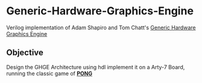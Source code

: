 # Generic-Hardware-Graphics-Engine

Verilog implementation of Adam Shapiro and Tom Chatt's [Generic Hardware Graphics Engine](https://people.ece.cornell.edu/land/courses/ece5760/FinalProjects/f2009/Adam_Tom/graphics_engine_12_9_09/index.html)

## Objective

Design the GHGE Architecture using hdl implement it on a Arty-7 Board, running the classic game of [**PONG**](https://en.wikipedia.org/wiki/Pong)
